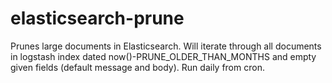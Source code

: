 elasticsearch-prune
========

Prunes large documents in Elasticsearch. Will iterate through all documents in logstash index dated now()-PRUNE_OLDER_THAN_MONTHS and empty 
given fields (default message and body). Run daily from cron.
